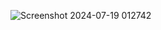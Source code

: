 ![Screenshot 2024-07-19 012742](https://github.com/user-attachments/assets/eef2f933-7754-4034-931e-6876b16589ac)
